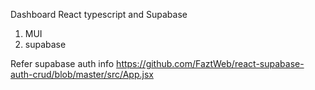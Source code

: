 Dashboard React typescript and Supabase

1. MUI
2. supabase


Refer supabase auth info https://github.com/FaztWeb/react-supabase-auth-crud/blob/master/src/App.jsx

